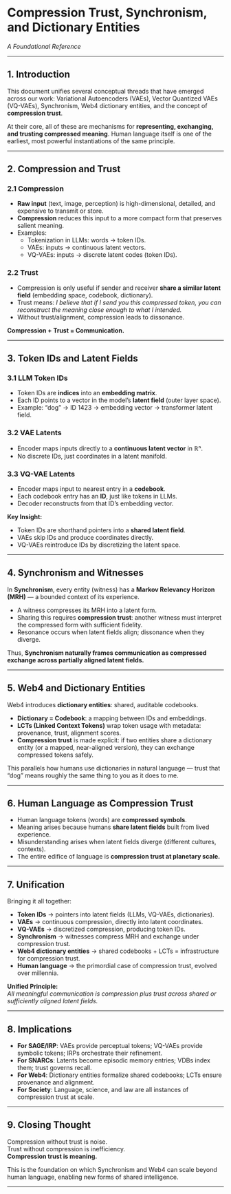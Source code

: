 # Compression Trust, Synchronism, and Dictionary Entities
_A Foundational Reference_

---

## 1. Introduction

This document unifies several conceptual threads that have emerged across our work: Variational Autoencoders (VAEs), Vector Quantized VAEs (VQ-VAEs), Synchronism, Web4 dictionary entities, and the concept of **compression trust**. 

At their core, all of these are mechanisms for **representing, exchanging, and trusting compressed meaning**. Human language itself is one of the earliest, most powerful instantiations of the same principle.

---

## 2. Compression and Trust

### 2.1 Compression
- **Raw input** (text, image, perception) is high-dimensional, detailed, and expensive to transmit or store.
- **Compression** reduces this input to a more compact form that preserves salient meaning.
- Examples:
  - Tokenization in LLMs: words → token IDs.
  - VAEs: inputs → continuous latent vectors.
  - VQ-VAEs: inputs → discrete latent codes (token IDs).

### 2.2 Trust
- Compression is only useful if sender and receiver **share a similar latent field** (embedding space, codebook, dictionary).
- Trust means: *I believe that if I send you this compressed token, you can reconstruct the meaning close enough to what I intended.*
- Without trust/alignment, compression leads to dissonance.

**Compression + Trust = Communication.**

---

## 3. Token IDs and Latent Fields

### 3.1 LLM Token IDs
- Token IDs are **indices** into an **embedding matrix**.
- Each ID points to a vector in the model’s **latent field** (outer layer space).
- Example: “dog” → ID 1423 → embedding vector → transformer latent field.

### 3.2 VAE Latents
- Encoder maps inputs directly to a **continuous latent vector** in ℝⁿ.
- No discrete IDs, just coordinates in a latent manifold.

### 3.3 VQ-VAE Latents
- Encoder maps input to nearest entry in a **codebook**.
- Each codebook entry has an **ID**, just like tokens in LLMs.
- Decoder reconstructs from that ID’s embedding vector.

**Key Insight:**  
- Token IDs are shorthand pointers into a **shared latent field**.  
- VAEs skip IDs and produce coordinates directly.  
- VQ-VAEs reintroduce IDs by discretizing the latent space.

---

## 4. Synchronism and Witnesses

In **Synchronism**, every entity (witness) has a **Markov Relevancy Horizon (MRH)** — a bounded context of its experience.

- A witness compresses its MRH into a latent form.  
- Sharing this requires **compression trust**: another witness must interpret the compressed form with sufficient fidelity.  
- Resonance occurs when latent fields align; dissonance when they diverge.

Thus, **Synchronism naturally frames communication as compressed exchange across partially aligned latent fields.**

---

## 5. Web4 and Dictionary Entities

Web4 introduces **dictionary entities**: shared, auditable codebooks.

- **Dictionary = Codebook**: a mapping between IDs and embeddings.  
- **LCTs (Linked Context Tokens)** wrap token usage with metadata: provenance, trust, alignment scores.  
- **Compression trust** is made explicit: if two entities share a dictionary entity (or a mapped, near-aligned version), they can exchange compressed tokens safely.

This parallels how humans use dictionaries in natural language — trust that “dog” means roughly the same thing to you as it does to me.

---

## 6. Human Language as Compression Trust

- Human language tokens (words) are **compressed symbols**.  
- Meaning arises because humans **share latent fields** built from lived experience.  
- Misunderstanding arises when latent fields diverge (different cultures, contexts).  
- The entire edifice of language is **compression trust at planetary scale.**

---

## 7. Unification

Bringing it all together:

- **Token IDs** → pointers into latent fields (LLMs, VQ-VAEs, dictionaries).  
- **VAEs** → continuous compression, directly into latent coordinates.  
- **VQ-VAEs** → discretized compression, producing token IDs.  
- **Synchronism** → witnesses compress MRH and exchange under compression trust.  
- **Web4 dictionary entities** → shared codebooks + LCTs = infrastructure for compression trust.  
- **Human language** → the primordial case of compression trust, evolved over millennia.

**Unified Principle:**  
_All meaningful communication is compression plus trust across shared or sufficiently aligned latent fields._

---

## 8. Implications

- **For SAGE/IRP**: VAEs provide perceptual tokens; VQ-VAEs provide symbolic tokens; IRPs orchestrate their refinement.  
- **For SNARCs**: Latents become episodic memory entries; VDBs index them; trust governs recall.  
- **For Web4**: Dictionary entities formalize shared codebooks; LCTs ensure provenance and alignment.  
- **For Society**: Language, science, and law are all instances of compression trust at scale.

---

## 9. Closing Thought

Compression without trust is noise.  
Trust without compression is inefficiency.  
**Compression trust is meaning.**  

This is the foundation on which Synchronism and Web4 can scale beyond human language, enabling new forms of shared intelligence.

---
